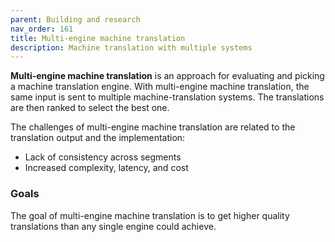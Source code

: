 ```yaml
---
parent: Building and research
nav_order: 161
title: Multi-engine machine translation
description: Machine translation with multiple systems
---
```


**Multi-engine machine translation** is an approach for evaluating and picking a machine translation engine. With multi-engine machine translation, the same input is sent to multiple machine-translation systems. The translations are then ranked to select the best one.

The challenges of multi-engine machine translation are related to the translation output and the implementation:
- Lack of consistency across segments
- Increased complexity, latency, and cost


### Goals

The goal of multi-engine machine translation is to get higher quality translations than any single engine could achieve.
